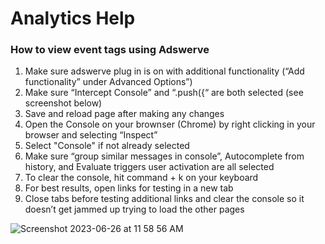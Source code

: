 # Analytics Help

### How to view event tags using Adswerve
1. Make sure adswerve plug in is on with additional functionality (“Add functionality” under Advanced Options”)
2. Make sure “Intercept Console” and “.push({“ are both selected (see screenshot below)
3. Save and reload page after making any changes
4. Open the Console on your brownser (Chrome) by right clicking in your browser and selecting “Inspect”
5. Select "Console" if not already selected 
6. Make sure “group similar messages in console”, Autocomplete from history, and Evaluate triggers user activation are all selected
7. To clear the console, hit command + k on your keyboard
8. For best results, open links for testing in a new tab
9. Close tabs before testing additional links and clear the console so it doesn’t get jammed up trying to load the other pages


![Screenshot 2023-06-26 at 11 58 56 AM](https://github.com/department-of-veterans-affairs/va.gov-team/assets/45603961/4924c449-69ad-49e8-8df7-6d05a764dbab)


